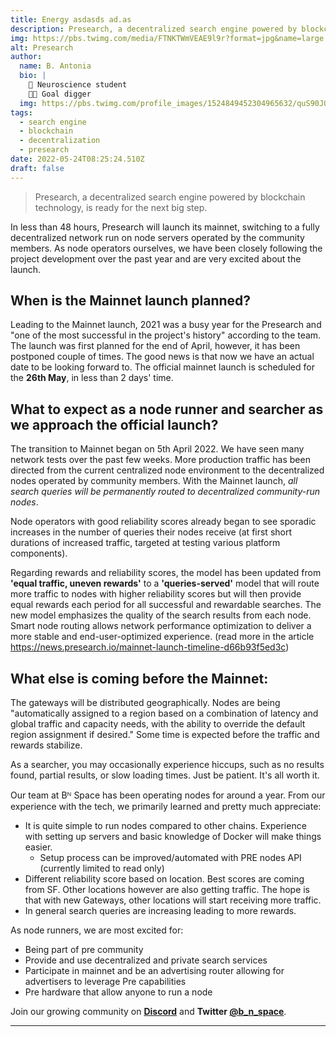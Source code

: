 ```yaml
---
title: Energy asdasds ad.as 
description: Presearch, a decentralized search engine powered by blockchain technology, is ready for the next big step.
img: https://pbs.twimg.com/media/FTNKTWmVEAE9l9r?format=jpg&name=large
alt: Presearch
author:
  name: B. Antonia
  bio: |
    🧠 Neuroscience student
    🦸🏼 Goal digger
  img: https://pbs.twimg.com/profile_images/1524849452304965632/quS90JQ9_400x400.jpg
tags:
  - search engine
  - blockchain
  - decentralization
  - presearch
date: 2022-05-24T08:25:24.510Z
draft: false
---
```


> Presearch, a decentralized search engine powered by blockchain technology, is ready for the next big step.

In less than 48 hours, Presearch will launch its mainnet, switching to a fully decentralized network run on node servers operated by the community members. 
As node operators ourselves, we have been closely following the project development over the past year and are very excited about the launch.

## When is the Mainnet launch planned?

Leading to the Mainnet launch, 2021 was a busy year for the Presearch and "one of the most successful in the project's history" according to the team.
The launch was first planned for the end of April, however, it has been postponed couple of times. The good news is that now we have an actual date to be looking forward to. The official mainnet launch is scheduled for the **26th May**, in less than 2 days' time.

## What to expect as a node runner and searcher as we approach the official launch?

The transition to Mainnet began on 5th April 2022. We have seen many network tests over the past few weeks. More production traffic has been directed from the current centralized node environment to the decentralized nodes operated by community members. With the Mainnet launch, _all search queries will be permanently routed to decentralized community-run nodes_.

Node operators with good reliability scores already began to see sporadic increases in the number of queries their nodes receive (at first short durations of increased traffic, targeted at testing various platform components).

Regarding rewards and reliability scores, the model has been updated from **'equal traffic, uneven rewards'** to a **'queries-served'** model that will route more traffic to nodes with higher reliability scores but will then provide equal rewards each period for all successful and rewardable searches. The new model emphasizes the quality of the search results from each node. Smart node routing allows network performance optimization to deliver a more stable and end-user-optimized experience. (read more in the article https://news.presearch.io/mainnet-launch-timeline-d66b93f5ed3c)

## What else is coming before the Mainnet:

The gateways will be distributed geographically. Nodes are being "automatically assigned to a region based on a combination of latency and global traffic and capacity needs, with the ability to override the default region assignment if desired." Some time is expected before the traffic and rewards stabilize.

As a searcher, you may occasionally experience hiccups, such as no results found, partial results, or slow loading times. Just be patient. It's all worth it.

Our team at Bᴺ Space has been operating nodes for around a year. From our experience with the tech, we primarily learned and pretty much appreciate:

- It is quite simple to run nodes compared to other chains. Experience with setting up servers and basic knowledge of Docker will make things easier.
  - Setup process can be improved/automated with PRE nodes API (currently limited to read only)
- Different reliability score based on location. Best scores are coming from SF. Other locations however are also getting traffic.
  The hope is that with new Gateways, other locations will start receiving more traffic.
- In general search queries are increasing leading to more rewards.

As node runners, we are most excited for:

- Being part of pre community
- Provide and use decentralized and private search services
- Participate in mainnet and be an advertising router allowing for advertisers to leverage Pre capabilities
- Pre hardware that allow anyone to run a node

Join our growing community on **[Discord](https://discord.com/invite/Hvd7XzwdzJ)** and **Twitter [@b_n_space](https://twitter.com/b_n_space)**.

---
